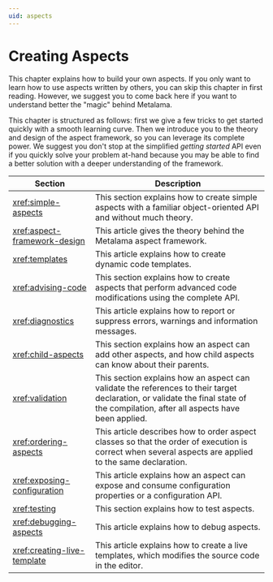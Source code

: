 ```yaml
---
uid: aspects
---
```


# Creating Aspects

This chapter explains how to build your own aspects. If you only want to learn how to use aspects written by others, you can skip this chapter in first reading. However, we suggest you to come back here if you want to understand better the "magic" behind Metalama.

This chapter is structured as follows: first we give a few tricks to get started quickly with a smooth learning curve. Then we introduce you to the theory and design of the aspect framework, so you can leverage its complete power. We suggest you don't stop at the simplified _getting started_ API even if you quickly solve your problem at-hand because you may be able to find a better solution with a deeper understanding of the framework.

| Section                       | Description                                                                                                                                            |
| ----------------------------- | ------------------------------------------------------------------------------------------------------------------------------------------------------ |
| <xref:simple-aspects>               | This section explains how to create simple aspects with a familiar object-oriented API and without much theory.                                        |
| <xref:aspect-framework-design>      | This article gives the theory behind the Metalama aspect framework.                                                                                    |
| <xref:templates>                    | This article explains how to create dynamic code templates.                                                                                            |
| <xref:advising-code>                | This section explains how to create aspects that perform advanced code modifications using the complete API.                                           |
| <xref:diagnostics>                  | This article explains how to report or suppress errors, warnings and information messages.                                                             |
| <xref:child-aspects>                | This section explains how an aspect can add other aspects, and how child aspects can know about their parents.                                           |
| <xref:validation>                | This section explains how an aspect can validate the references to their target declaration, or validate the final state of the compilation, after all aspects have been applied.                                           |
| <xref:ordering-aspects>       | This article describes how to order aspect classes so that the order of execution is correct when several aspects are applied to the same declaration. |
| <xref:exposing-configuration>       | This article explains how an aspect can expose and consume configuration properties or a configuration API. |
| <xref:testing>                      | This section explains how to test aspects.                                                                                                             |
| <xref:debugging-aspects>            | This article explains how to debug aspects.                                                                                                            |
| <xref:creating-live-template> | This article explains how to create a live templates, which modifies the source code in the editor.                                                    |